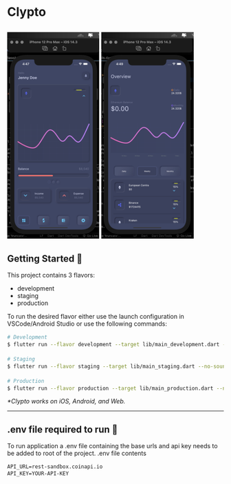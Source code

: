 # Clypto

<img src="screenshots/clypto_01.png" height="480px"/> <img src="screenshots/clypto_02.png" height="480px"/> 
---

## Getting Started 🚀

This project contains 3 flavors:

- development
- staging
- production

To run the desired flavor either use the launch configuration in VSCode/Android Studio or use the following commands:

```sh
# Development
$ flutter run --flavor development --target lib/main_development.dart --no-sound-null-safety

# Staging
$ flutter run --flavor staging --target lib/main_staging.dart --no-sound-null-safety

# Production
$ flutter run --flavor production --target lib/main_production.dart --no-sound-null-safety
```

_\*Clypto works on iOS, Android, and Web._

---

## .env file required to run 🚀
To run application a .env file containing the base urls and api key needs to be added to root of the project.
.env file contents
```
API_URL=rest-sandbox.coinapi.io
API_KEY=YOUR-API-KEY

```

